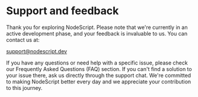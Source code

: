 # Support and feedback

Thank you for exploring NodeScript. Please note that we're currently in an active development phase, and your feedback is invaluable to us. You can contact us at: 

[support@nodescript.dev](mailto:support@nodescript.dev)

If you have any questions or need help with a specific issue, please check our Frequently Asked Questions (FAQ) section. If you can't find a solution to your issue there, ask us directly through the support chat. We're committed to making NodeScript better every day and we appreciate your contribution to this journey.


<script>
    // Script to open Slaask chat automatically when loading the page.
    export default {
        mounted() {
            var checkSlaask = setInterval(function() {
                if (window._slaask) {
                    window._slaask.show();
                    clearInterval(checkSlaask);
                }
            }, 100); 
        }
    }
</script>